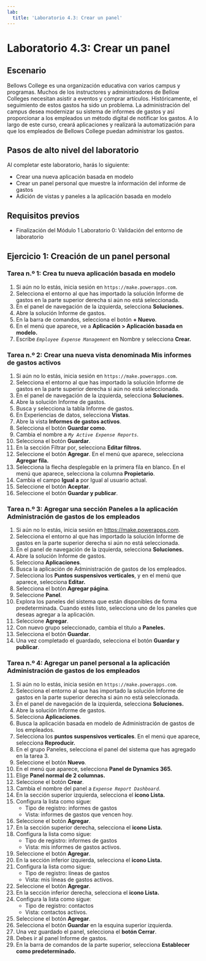 ```yaml
---
lab:
  title: 'Laboratorio 4.3: Crear un panel'
---
```


# Laboratorio 4.3: Crear un panel 

## Escenario
Bellows College es una organización educativa con varios campus y programas. Muchos de los instructores y administradores de Bellow Colleges necesitan asistir a eventos y comprar artículos. Históricamente, el seguimiento de estos gastos ha sido un problema.
La administración del campus desea modernizar su sistema de informes de gastos y así proporcionar a los empleados un método digital de notificar los gastos.
A lo largo de este curso, creará aplicaciones y realizará la automatización para que los empleados de Bellows College puedan administrar los gastos.

## Pasos de alto nivel del laboratorio
Al completar este laboratorio, harás lo siguiente:
- Crear una nueva aplicación basada en modelo
- Crear un panel personal que muestre la información del informe de gastos
- Adición de vistas y paneles a la aplicación basada en modelo

## Requisitos previos
- Finalización del Módulo 1 Laboratorio 0: Validación del entorno de laboratorio

## Ejercicio 1: Creación de un panel personal

### Tarea n.º 1: Crea tu nueva aplicación basada en modelo
1. Si aún no lo estás, inicia sesión en `https://make.powerapps.com`.
2. Selecciona el entorno al que has importado la solución Informe de gastos en la parte superior derecha si aún no está seleccionada.
3. En el panel de navegación de la izquierda, selecciona **Soluciones.**
4. Abre la solución Informe de gastos.
5. En la barra de comandos, selecciona el botón **+ Nuevo**.
6. En el menú que aparece, ve a **Aplicación > Aplicación basada en modelo.**
7. Escribe *`Employee Expense Management`* en Nombre y selecciona **Crear.**

### Tarea n.º 2: Crear una nueva vista denominada Mis informes de gastos activos
1. Si aún no lo estás, inicia sesión en `https://make.powerapps.com`.
2. Selecciona el entorno al que has importado la solución Informe de gastos en la parte superior derecha si aún no está seleccionada.
3. En el panel de navegación de la izquierda, selecciona **Soluciones.**
4. Abre la solución Informe de gastos.
5. Busca y selecciona la tabla Informe de gastos.
6. En Experiencias de datos, selecciona **Vistas**.
7. Abre la vista **Informes de gastos activos**.
8. Selecciona el botón **Guardar como**.
9. Cambia el nombre a *`My Active Expense Reports`*.
10. Selecciona el botón **Guardar**.
11. En la sección Filtrar por, selecciona **Editar filtros.**
12. Seleccione el botón **Agregar**. En el menú que aparece, selecciona **Agregar fila.**
13. Selecciona la flecha desplegable en la primera fila en blanco. En el menú que aparece, selecciona la columna **Propietario**.
14. Cambia el campo **Igual a** por Igual al usuario actual.
15. Seleccione el botón **Aceptar**.
16. Seleccione el botón **Guardar y publicar**.

### Tarea n.º 3: Agregar una sección Paneles a la aplicación Administración de gastos de los empleados
1. Si aún no lo estás, inicia sesión en https://make.powerapps.com.
2. Selecciona el entorno al que has importado la solución Informe de gastos en la parte superior derecha si aún no está seleccionada.
3. En el panel de navegación de la izquierda, selecciona **Soluciones.**
4. Abre la solución Informe de gastos.
5. Selecciona **Aplicaciones**.
6. Busca la aplicación de Administración de gastos de los empleados.
7. Selecciona los **Puntos suspensivos verticales**, y en el menú que aparece, selecciona **Editar.**
8. Selecciona el botón **Agregar página**.
9. Seleccione **Panel**.
10. Explora los paneles del sistema que están disponibles de forma predeterminada. Cuando estés listo, selecciona uno de los paneles que deseas agregar a la aplicación.
11. Seleccione **Agregar**.
12. Con nuevo grupo seleccionado, cambia el título a **Paneles.**
13. Selecciona el botón **Guardar**.
14. Una vez completado el guardado, selecciona el botón **Guardar y publicar**.

### Tarea n.º 4: Agregar un panel personal a la aplicación Administración de gastos de los empleados
1. Si aún no lo estás, inicia sesión en `https://make.powerapps.com`.
2. Selecciona el entorno al que has importado la solución Informe de gastos en la parte superior derecha si aún no está seleccionada.
3. En el panel de navegación de la izquierda, selecciona **Soluciones.**
4. Abre la solución Informe de gastos.
5. Selecciona **Aplicaciones**.
6. Busca la aplicación basada en modelo de Administración de gastos de los empleados.
7. Selecciona los **puntos suspensivos verticales**. En el menú que aparece, selecciona **Reproducir.**
8. En el grupo Paneles, selecciona el panel del sistema que has agregado en la tarea 3.
9. Seleccione el botón **Nuevo**.
10. En el menú que aparece, selecciona **Panel de Dynamics 365.**
11. Elige **Panel normal de 2 columnas.**
12. Seleccione el botón **Crear**.
13. Cambia el nombre del panel a *`Expense Report Dashboard`*.
14. En la sección superior izquierda, selecciona el **icono Lista.**
15. Configura la lista como sigue:
    - Tipo de registro: informes de gastos
    - Vista: informes de gastos que vencen hoy.
16. Seleccione el botón **Agregar**.
17. En la sección superior derecha, selecciona el **icono Lista.**
18. Configura la lista como sigue:
    - Tipo de registro: informes de gastos
    - Vista: mis informes de gastos activos.
19. Seleccione el botón **Agregar**.
20. En la sección inferior izquierda, selecciona el **icono Lista.**
21. Configura la lista como sigue:
    - Tipo de registro: líneas de gastos
    - Vista: mis líneas de gastos activos.
22. Seleccione el botón **Agregar**.
23. En la sección inferior derecha, selecciona el **icono Lista.**
24. Configura la lista como sigue:
    - Tipo de registro: contactos
    - Vista: contactos activos.
25. Seleccione el botón **Agregar**.
26. Selecciona el botón **Guardar** en la esquina superior izquierda.
27. Una vez guardado el panel, selecciona el **botón Cerrar**.
28. Debes ir al panel Informe de gastos.
29. En la barra de comandos de la parte superior, selecciona **Establecer como predeterminado.**

